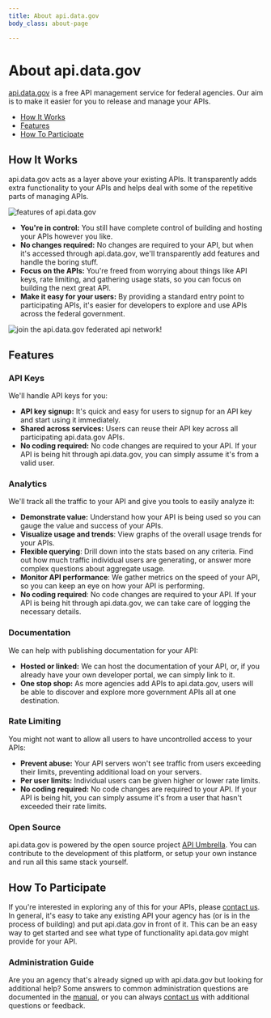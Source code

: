 ```yaml
---
title: About api.data.gov
body_class: about-page

---
```


# About api.data.gov

[api.data.gov](http://api.data.gov/) is a free API management service for federal agencies. Our aim is to make it easier for you to release and manage your APIs.

* [How It Works](#how-it-works)
* [Features](#features)
* [How To Participate](#how-to-participate)

## How It Works

api.data.gov acts as a layer above your existing APIs. It transparently adds  extra functionality to your APIs and helps deal with some of the repetitive parts of managing APIs.

![features of api.data.gov](http://farm4.staticflickr.com/3680/9302707420_dbc7c2c437_o.png)

- **You're in control:** You still have complete control of building and hosting your APIs however you like.
- **No changes required:** No changes are required to your API, but when it's accessed through api.data.gov, we'll transparently add features and handle the boring stuff.
- **Focus on the APIs:** You're freed from worrying about things like API keys, rate limiting, and gathering usage stats, so you can focus on building the next great API.
- **Make it easy for your users:** By providing a standard entry point to participating APIs, it's easier for developers to explore and use APIs across the federal government.

![join the api.data.gov federated api network!](http://farm6.staticflickr.com/5515/9299911959_bdc195fb56_o.png)

## Features

### API Keys

We'll handle API keys for you:

- **API key signup:** It's quick and easy for users to signup for an API key and start using it immediately.
- **Shared across services:** Users can reuse their API key across all participating api.data.gov APIs.
- **No coding required:** No code changes are required to your API. If your API is being hit through api.data.gov, you can simply assume it's from a valid user.

### Analytics

We'll track all the traffic to your API and give you tools to easily analyze it:

- **Demonstrate value:** Understand how your API is being used so you can gauge the value and success of your APIs.
- **Visualize usage and trends**: View graphs of the overall usage trends for your APIs.
- **Flexible querying**: Drill down into the stats based on any criteria. Find out how much traffic individual users are generating, or answer more complex  questions about aggregate usage.
- **Monitor API performance**: We gather metrics on the speed of your API, so you can keep an eye on how your API is performing.
- **No coding required**: No code changes are required to your API. If your API is being hit through api.data.gov, we can take care of logging the necessary details.

### Documentation

We can help with publishing documentation for your API:

- **Hosted or linked:** We can host the documentation of your API, or, if you already have your own developer portal, we can simply link to it.
- **One stop shop:** As more agencies add APIs to api.data.gov, users will be able to discover and explore more government APIs all at one destination.

### Rate Limiting

You might not want to allow all users to have uncontrolled access to your APIs:

- **Prevent abuse:** Your API servers won't see traffic from users exceeding their limits, preventing additional load on your servers.
- **Per user limits:** Individual users can be given higher or lower rate limits.
- **No coding required:** No code changes are required to your API. If your API is being hit, you can simply assume it's from a user that hasn't exceeded their rate limits.

### Open Source

api.data.gov is powered by the open source project [API Umbrella](https://github.com/NREL/api-umbrella/). You can contribute to the development of this platform, or setup your own instance and run all this same stack yourself.

## How To Participate

If you're interested in exploring any of this for your APIs, please [contact us](/contact/#apidatagov-service-contact). In general, it's easy to take any existing API your agency has (or is in the process of building) and put api.data.gov in front of it. This can be an easy way to get started and see what type of functionality api.data.gov might provide for your API.

### Administration Guide

Are you an agency that's already signed up with api.data.gov but looking for additional help? Some answers to common administration questions are documented in the [manual](https://github.com/18F/api.data.gov/wiki/User-Manual:-Agencies), or you can always [contact us](/contact/#apidatagov-service-contact) with additional questions or feedback.
